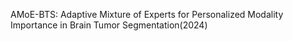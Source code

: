 AMoE-BTS: Adaptive Mixture of Experts for Personalized Modality Importance in Brain Tumor Segmentation(2024)
